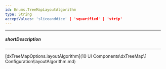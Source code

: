 ```yaml
---
id: Enums.TreeMapLayoutAlgorithm
type: String
acceptValues: 'sliceanddice' | 'squarified' | 'strip'
---
```

---
##### shortDescription
<!-- Description goes here -->

---
<!-- Description goes here -->
[dxTreeMapOptions.layoutAlgorithm](10 UI Components\dxTreeMap\1 Configuration\layoutAlgorithm.md)